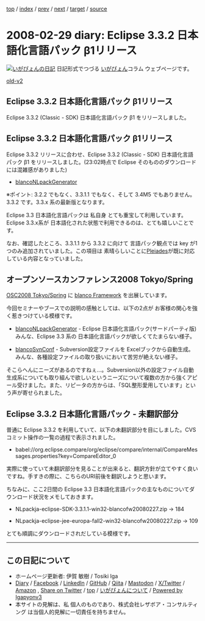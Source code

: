 [top](../index.html) 
 / [index](index.html) 
 / [prev](ig080228.html) 
 / [next](ig080302.html) 
 / [target](https://www.igapyon.jp/igapyon/diary/2008/ig080229.html) 
 / [source](https://github.com/igapyon/diary/blob/master/2008/ig080229.src.md) 

2008-02-29 diary: Eclipse 3.3.2 日本語化言語パック β1リリース
=====================================================================================================
[![いがぴょんの日記](https://www.igapyon.jp/igapyon/diary/images/iga202308_64.jpg "いがぴょん")](https://www.igapyon.jp/igapyon/diary/memo/memoigapyon.html) 日記形式でつづる [いがぴょん](https://www.igapyon.jp/igapyon/diary/memo/memoigapyon.html)コラム ウェブページです。

[old-v2](ig080229-orig.html)

## Eclipse 3.3.2 日本語化言語パック β1リリース

Eclipse 3.3.2 (Classic - SDK) 日本語化言語パック β1 をリリースしました。


## Eclipse 3.3.2 日本語化言語パック β1リリース

Eclipse 3.3.2 リリースに合わせ、Eclipse 3.3.2 (Classic - SDK) 日本語化言語パック β1 をリリースしました。(23:02時点で
Eclipse そのもののダウンロードには混雑感がありました)

* [blancoNLpackGenerator](https://www.igapyon.jp/blanco/blanconlpackgenerator.html)

※ポイント: 3.2.2 でもなく、3.3.1.1 でもなく、そして 3.4M5 でもありません。3.3.2 です。3.3.x 系の最新版となります。

Eclipse 3.3 日本語化言語パックは 私自身 とても重宝して利用しています。Eclipse 3.3.x系が 日本語化された状態で利用できるのは、とても嬉しいことです。

なお、確認したところ、3.3.1.1 から 3.3.2 に向けて 言語パック観点では key が1つのみ追加されていました。この項目は 素晴らしいことに[Pleiades](http://mergedoc.sourceforge.jp/pleiades.html)が既に対応している内容となっていました。

## オープンソースカンファレンス2008 Tokyo/Spring

[OSC2008 Tokyo/Spring](http://www.ospn.jp/osc2008-spring/) に [blanco Framework](https://www.igapyon.jp/blanco/blanco.ja.html) を出展しています。

今回セミナーやブースでの説明の感触としては、以下の2点が お客様の関心を強く惹きつけている模様です。

* [blancoNLpackGenerator](https://www.igapyon.jp/blanco/blanconlpackgenerator.html) - Eclipse 日本語化言語パック(サードパーティ版)
  みんな、Eclipse 3.3 系の 日本語化言語パックが欲しくてたまらない様子。
  
* [blancoSvnConf](https://www.igapyon.jp/blanco/blancosvnconf.html) - Subversion設定ファイルを Excelブックから自動生成。
  みんな、各種設定ファイルの取り扱いにおいて苦労が絶えない様子。

そこらへんにニーズがあるのですねぇ…。Subversion以外の設定ファイル自動生成系についても取り組んで欲しいというニーズについて複数の方から強くアピール受けました。また、リピータの方からは、「SQL整形愛用しています」という声が寄せられました。

## Eclipse 3.3.2 日本語化言語パック - 未翻訳部分

普通に Eclipse 3.3.2 を利用していて、以下の未翻訳部分を目にしました。CVSコミット操作の一覧の過程で表示されました。

* babel://org.eclipse.compare/org/eclipse/compare/internal/CompareMessages.properties?key=CompareEditor_0

実際に使っていて未翻訳部分を見ることが出来ると、翻訳方針が立てやすく良いですね。手すきの際に、こちらのURI前後を翻訳しようと思います。

ちなみに、ここ2日間の Eclipse 3.3 日本語化言語パックの主なものについてダウンロード状況をメモしておきます。

* NLpackja-eclipse-SDK-3.3.1.1-win32-blancofw20080227.zip → 184
  
* NLpackja-eclipse-jee-europa-fall2-win32-blancofw20080227.zip → 109

とても順調にダウンロードされだしている模様です。


----------------------------------------------------------------------------------------------------

## この日記について

* ホームページ更新者: 伊賀 敏樹 / Tosiki Iga
* [Diary](https://www.igapyon.jp/igapyon/diary/) / [Facebook](https://www.facebook.com/igapyon) / [LinkedIn](https://www.linkedin.com/in/toshikiiga) / [GitHub](https://github.com/igapyon) / [Qiita](https://qiita.com/igapyon) / [Mastodon](https://social.vivaldi.net/@igapyon) / [X/Twitter](https://twitter.com/ToshikiIga) / [Amazon](https://www.amazon.co.jp/%E4%BC%8A%E8%B3%80-%E6%95%8F%E6%A8%B9/e/B004LTQWCQ) ,
[Share on Twitter](https://twitter.com/intent/tweet?hashtags=igapyon%2Cdiary%2C%E3%81%84%E3%81%8C%E3%81%B4%E3%82%87%E3%82%93&text=Eclipse+3.3.2+%E6%97%A5%E6%9C%AC%E8%AA%9E%E5%8C%96%E8%A8%80%E8%AA%9E%E3%83%91%E3%83%83%E3%82%AF+%CE%B21%E3%83%AA%E3%83%AA%E3%83%BC%E3%82%B9&url=https%3A%2F%2Fwww.igapyon.jp%2Figapyon%2Fdiary%2F2008%2Fig080229.html) / [top](../index.html) / [いがぴょんについて](https://www.igapyon.jp/igapyon/diary/memo/memoigapyon.html) / [Powered by Igapyonv3](https://github.com/igapyon/igapyonv3)
* 本サイトの見解は、私 個人のものであり、株式会社レザボア・コンサルティング は当個人的見解に一切責任を持ちません。 
